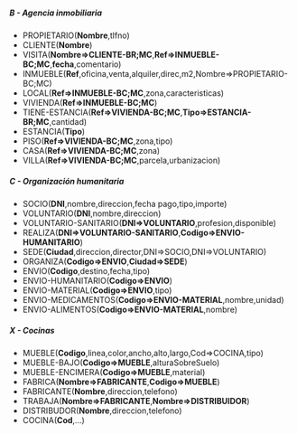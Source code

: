 ##### B - Agencia inmobiliaria
- PROPIETARIO(__Nombre__,tlfno)
- CLIENTE(__Nombre__)
- VISITA(__Nombre=>CLIENTE-BR;MC__,__Ref=>INMUEBLE-BC;MC__,__fecha__,comentario)
- INMUEBLE(__Ref__,oficina,venta,alquiler,direc,m2,Nombre=>PROPIETARIO-BC;MC)
- LOCAL(__Ref=>INMUEBLE-BC;MC__,zona,caracteristicas)
- VIVIENDA(__Ref=>INMUEBLE-BC;MC__)
- TIENE-ESTANCIA(__Ref=>VIVIENDA-BC;MC__,__Tipo=>ESTANCIA-BR;MC__,cantidad)
- ESTANCIA(__Tipo__)
- PISO(__Ref=>VIVIENDA-BC;MC__,zona,tipo)
- CASA(__Ref=>VIVIENDA-BC;MC__,zona)
- VILLA(__Ref=>VIVIENDA-BC;MC__,parcela,urbanizacion)

##### C - Organización humanitaria
- SOCIO(__DNI__,nombre,direccion,fecha pago,tipo,importe)
- VOLUNTARIO(__DNI__,nombre,direccion)
- VOLUNTARIO-SANITARIO(__DNI=>VOLUNTARIO__,profesion,disponible)
- REALIZA(__DNI=>VOLUNTARIO-SANITARIO__,__Codigo=>ENVIO-HUMANITARIO__)
- SEDE(__Ciudad__,direccion,director,DNI=>SOCIO,DNI=>VOLUNTARIO)
- ORGANIZA(__Codigo=>ENVIO__,__Ciudad=>SEDE__)
- ENVIO(__Codigo__,destino,fecha,tipo)
- ENVIO-HUMANITARIO(__Codigo=>ENVIO__)
- ENVIO-MATERIAL(__Codigo=>ENVIO__,tipo)
- ENVIO-MEDICAMENTOS(__Codigo=>ENVIO-MATERIAL__,nombre,unidad)
- ENVIO-ALIMENTOS(__Codigo=>ENVIO-MATERIAL__,nombre)

##### X - Cocinas
- MUEBLE(__Codigo__,linea,color,ancho,alto,largo,Cod=>COCINA,tipo)
- MUEBLE-BAJO(__Codigo=>MUEBLE__,alturaSobreSuelo)
- MUEBLE-ENCIMERA(__Codigo=>MUEBLE__,material)
- FABRICA(__Nombre=>FABRICANTE__,__Codigo=>MUEBLE__)
- FABRICANTE(__Nombre__,direccion,telefono)
- TRABAJA(__Nombre=>FABRICANTE__,__Nombre=>DISTRIBUIDOR__)
- DISTRIBUDOR(__Nombre__,direccion,telefono)
- COCINA(__Cod__,...)
